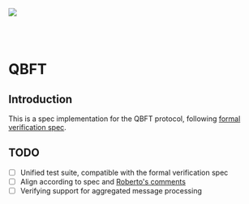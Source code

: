 [<img src="./docs/resources/bloxstaking_header_image.png" >](https://www.bloxstaking.com/)

<br>
<br>

# QBFT

## Introduction
This is a spec implementation for the QBFT protocol, following [formal verification spec](https://entethalliance.github.io/client-spec/qbft_spec.html#dfn-qbftspecification).

## TODO
- [ ] Unified test suite, compatible with the formal verification spec
- [ ] Align according to spec and [Roberto's comments](./roberto_comments)
- [ ] Verifying support for aggregated message processing